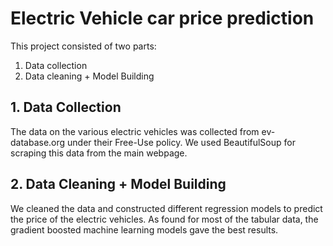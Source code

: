 # Electric Vehicle car price prediction

This project consisted of two parts:

1. Data collection
2. Data cleaning + Model Building


## 1. Data Collection

The data on the various electric vehicles was collected from ev-database.org under their Free-Use policy. We used BeautifulSoup for scraping this data from the main webpage.


## 2. Data Cleaning + Model Building

We cleaned the data and constructed different regression models to predict the price of the electric vehicles. As found for most of the tabular data, the gradient boosted machine learning models gave the best results.
